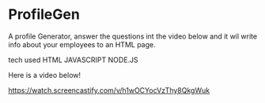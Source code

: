 # ProfileGen
A profile Generator, answer the questions int the video below and it wil write info about your employees to an HTML page. 

tech used
HTML
JAVASCRIPT
NODE.JS

Here is a video below!

https://watch.screencastify.com/v/h1wOCYocVzThy8QkgWuk
